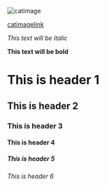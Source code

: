 ![catimage](https://i.pinimg.com/564x/ab/5e/35/ab5e353127ab7d9714e93070d9fd75b4.jpg)

[catimagelink](https://i.pinimg.com/564x/ab/5e/35/ab5e353127ab7d9714e93070d9fd75b4.jpg)

*This text will be italic*

**This text will be bold**
# This is header 1
## This is header 2
### This is header 3
#### This is header 4
##### This is header 5
###### This is header 6
